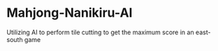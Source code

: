 # Mahjong-Nanikiru-AI
Utilizing AI to perform tile cutting to get the maximum score in an east-south game

